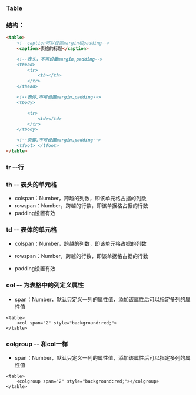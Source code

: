 ### Table

### 结构：

```markdown
<table>
    <!--caption可以设置margin和padding-->
    <caption>表格的标题</caption>

    <!--表头，不可设置margin,padding-->
    <thead>
        <tr>
            <th></th>
        </tr>
    </thead>

    <!--表体,不可设置margin,padding-->
    <tbody>

        <tr>
            <td></td>
        </tr>
    </tbody>

    <!--页脚,不可设置margin,padding-->
    <tfoot> </tfoot>
</table>
```

### 

### tr --行

### th -- 表头的单元格

* colspan：Number，跨越的列数，即该单元格占据的列数
* rowspan：Number，跨越的行数，即该单据格占据的行数
* padding设置有效

### td -- 表体的单元格

* colspan：Number，跨越的列数，即该单元格占据的列数

* rowspan：Number，跨越的行数，即该单据格占据的行数

* padding设置有效

### col -- 为表格中的列定义属性

* span：Number，默认只定义一列的属性值，添加该属性后可以指定多列的属性值

```
<table>
    <col span="2" style="background:red;">
</table>
```

### colgroup -- 和col一样

* span：Number，默认只定义一列的属性值，添加该属性后可以指定多列的属性值

```
<table>
    <colgroup span="2" style="background:red;"></colgroup>
</table>
```



